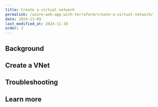 ```yaml
---
title: Create a virtual network
permalink: /azure-web-app-with-terraform/create-a-virtual-network/
date: 2024-11-09
last_modified_at: 2024-11-10
order: 3
---
```


## Background

## Create a VNet

## Troubleshooting

## Learn more
